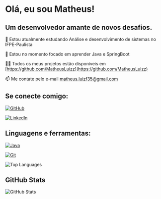 # Olá, eu sou Matheus!

## Um desenvolvedor amante de novos desafios.


🔭 Estou atualmente estudando Análise e desenvolvimento de sistemas no IFPE-Paulista

🌱 Estou no momento focado em aprender Java e SpringBoot

👨‍💻 Todos os meus projetos estão disponíveis em [https://github.com/MatheusLuizz](https://github.com/MatheusLuizz)

📫 Me contate pelo e-mail matheus.luizf35@gmail.com

## Se conecte comigo:
[![GitHub](https://img.shields.io/badge/GitHub-ff?style=for-the-badge&logo=github&logoColor=fff)](https://github.com/MatheusLuizz)

[![LinkedIn](https://img.shields.io/badge/LinkedIn-ff?style=for-the-badge&logo=linkedin&logoColor=fff)](https://www.linkedin.com/in/matheus-luiz-001334201/)

## Linguagens e ferramentas:

[![Java](https://www.vectorlogo.zone/logos/java/java-icon.svg)](https://netbeans.apache.org/kb/docs/java/quickstart_pt_BR.html)

[![Git](https://www.vectorlogo.zone/logos/git-scm/git-scm-icon.svg)](https://git-scm.com/)

![Top Languages](https://github-readme-stats.vercel.app/api/top-langs?username=MatheusLuizz&show_icons=true&locale=en&layout=compact)

## GitHub Stats
![GitHub Stats](https://github-readme-stats.vercel.app/api?username=MatheusLuizz&theme=transparent&bg_color=000&border_color=fff&show_icons=true&icon_color=fff&title_color=fff&text_color=fff&hide_title=true&hide=stars)
